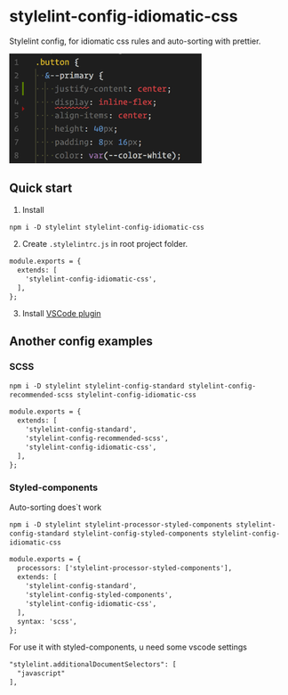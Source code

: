 # stylelint-config-idiomatic-css

Stylelint config, for idiomatic css rules and
auto-sorting with prettier.

<img width="346" alt="HTML Academy" src="./screenshots/example.png">

## Quick start

1. Install

```
npm i -D stylelint stylelint-config-idiomatic-css
```

2. Create `.stylelintrc.js` in root project folder.

```
module.exports = {
  extends: [
    'stylelint-config-idiomatic-css',
  ],
};
```

3. Install [VSCode plugin](https://github.com/shinnn/vscode-stylelint)

## Another config examples

### SCSS

```
npm i -D stylelint stylelint-config-standard stylelint-config-recommended-scss stylelint-config-idiomatic-css
```

```
module.exports = {
  extends: [
    'stylelint-config-standard',
    'stylelint-config-recommended-scss',
    'stylelint-config-idiomatic-css',
  ],
};
```

### Styled-components

Auto-sorting does`t work

```
npm i -D stylelint stylelint-processor-styled-components stylelint-config-standard stylelint-config-styled-components stylelint-config-idiomatic-css
```

```
module.exports = {
  processors: ['stylelint-processor-styled-components'],
  extends: [
    'stylelint-config-standard',
    'stylelint-config-styled-components',
    'stylelint-config-idiomatic-css',
  ],
  syntax: 'scss',
};
```

For use it with styled-components, u need some vscode settings

```
"stylelint.additionalDocumentSelectors": [
  "javascript"
],
```
